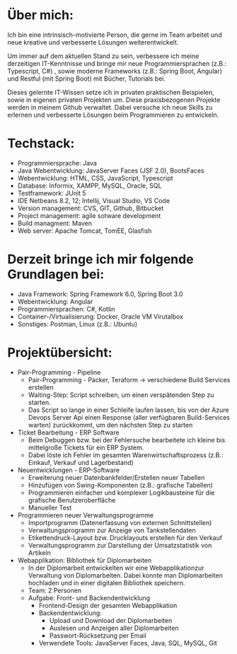 # Über mich:
Ich bin eine intrinsisch-motivierte Person, die gerne im Team arbeitet und neue kreative 
und verbesserte Lösungen weiterentwickelt.

Um immer auf dem aktuellen Stand zu sein, verbessere ich meine derzeitigen IT-Kenntnisse 
und bringe mir neue Programmiersprachen (z.B.: Typescript, C#) , sowie moderne Frameworks 
(z.B.: Spring Boot, Angular) und Restful (mit Spring Boot) mit Bücher, Tutorials bei.

Dieses gelernte IT-Wissen setze ich in privaten praktischen Beispielen, sowie in eigenen 
privaten Projekten um. Diese praxisbezogenen Projekte werden in meinem Github verwaltet. 
Dabei versuche ich neue Skills zu erlernen und verbesserte Lösungen beim Programmieren 
zu entwickeln.

# Techstack:
- Programmiersprache: Java
- Java Webentwicklung: JavaServer Faces (JSF 2.0), BootsFaces
- Webentwicklung: HTML, CSS, JavaScript, Typescript
- Database: Informix, XAMPP, MySQL, Oracle, SQL
- Testframework: JUnit 5
- IDE Netbeans 8.2, 12; Intellij, Visual Studio, VS Code
- Version management: CVS, GIT, Github, Bitbucket
- Project management: agile sotware development
- Build managment: Maven
- Web server: Apache Tomcat, TomEE, Glasfish

# Derzeit bringe ich mir folgende Grundlagen bei:
- Java Framework: Spring Framework 6.0, Spring Boot 3.0
- Webentwicklung: Angular
- Programmiersprachen: C#, Kotlin
- Container-/Virtualisierung: Docker, Oracle VM Virutalbox
- Sonstiges: Postman, Linux (z.B.: Ubuntu)

# Projektübersicht: 

- Pair-Programming - Pipeline
  - Pair-Programming - Packer, Teraform -> verschiedene Build Services erstellen
  - Waiting-Step: Script schreiben, um einen verspätenden Step zu starten.
  - Das Script so lange in einer Schleife laufen lassen, bis von der Azure Devops Server Api einen Response
    (aller verfügbaren Build-Services warten) zurückkommt, um den nächsten Step zu starten
- Ticket Bearbeitung - ERP Software
  - Beim Debuggen bzw. bei der Fehlersuche bearbeitete ich kleine bis mittelgroße Tickets für ein ERP System.
  - Dabei löste ich Fehler im gesamten Warenwirtschaftsprozess (z.B.: Einkauf, Verkauf und Lagerbestand)
- Neuentwicklungen - ERP-Software
  - Erweiterung neuer Datenbankfelder/Erstellen neuer Tabellen
  - Hinzufügen von Swing-Komponenten (z.B.:  grafische Tabellen)
  - Programmieren einfacher und komplexer Logikbausteine für die grafische Benutzeroberfläche
  - Manueller Test
- Programmieren neuer Verwaltungsprogramme
  - Importprogramm (Datenerfassung von externen Schnittstellen)
  - Verwaltungsprogramm zur Anzeige von Tankstellendaten
  - Etikettendruck-Layout bzw. Drucklayouts erstellen für den Verkauf
  - Verwaltungsprogramm zur Darstellung der Umsatzstatistik von Artikeln
- Webapplikation: Bibliothek für Diplomarbeiten
  - In der Diplomarbeit entwickelten wir eine Webapplikationzur Verwaltung von Diplomarbeiten. Dabei konnte man Diplomarbeiten hochladen und in einer digitalen Bibliothek speichern.
  - Team: 2 Personen
  - Aufgabe: Front- und Backendentwicklung
      - Frontend-Design der gesamten Webapplikation
      - Backendentwicklung:
        - Upload und Download der Diplomarbeiten
        - Auslesen und Anzeigen aller Diplomarbeiten
        - Passwort-Rücksetzung per Email
      - Verwendete Tools: JavaServer Faces, Java, SQL, MySQL, Git
